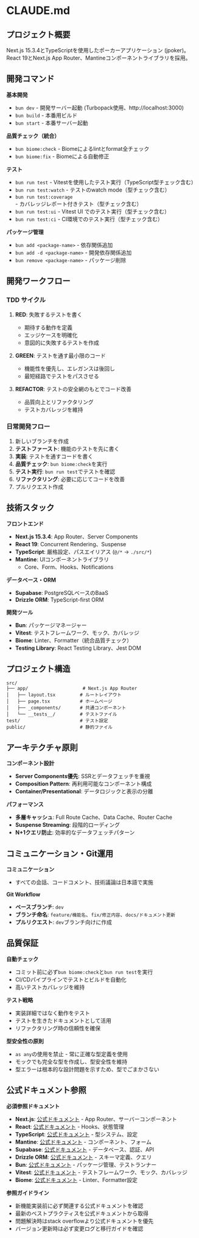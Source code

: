 # CLAUDE.md

## プロジェクト概要
Next.js 15.3.4とTypeScriptを使用したポーカーアプリケーション (jpoker)。React 19とNext.js App Router、Mantineコンポーネントライブラリを採用。

## 開発コマンド
**基本開発**
- `bun dev` - 開発サーバー起動 (Turbopack使用、http://localhost:3000)
- `bun build` - 本番用ビルド
- `bun start` - 本番サーバー起動

**品質チェック（統合）**
- `bun biome:check` - Biomeによるlintとformat全チェック
- `bun biome:fix` - Biomeによる自動修正

**テスト**
- `bun run test` - Vitestを使用したテスト実行（TypeScript型チェック含む）
- `bun run test:watch` - テストのwatch mode（型チェック含む）
- `bun run test:coverage` - カバレッジレポート付きテスト（型チェック含む）
- `bun run test:ui` - Vitest UI でのテスト実行（型チェック含む）
- `bun run test:ci` - CI環境でのテスト実行（型チェック含む）

**パッケージ管理**
- `bun add <package-name>` - 依存関係追加
- `bun add -d <package-name>` - 開発依存関係追加
- `bun remove <package-name>` - パッケージ削除

## 開発ワークフロー
### TDD サイクル
1. **RED**: 失敗するテストを書く
   - 期待する動作を定義
   - エッジケースを明確化
   - 意図的に失敗するテストを作成

2. **GREEN**: テストを通す最小限のコード
   - 機能性を優先し、エレガンスは後回し
   - 最短経路でテストをパスさせる

3. **REFACTOR**: テストの安全網のもとでコード改善
   - 品質向上とリファクタリング
   - テストカバレッジを維持

### 日常開発フロー
1. 新しいブランチを作成
2. **テストファースト**: 機能のテストを先に書く
3. **実装**: テストを通すコードを書く
4. **品質チェック**: `bun biome:check`を実行
5. **テスト実行**: `bun run test`でテストを確認
6. **リファクタリング**: 必要に応じてコードを改善
7. プルリクエスト作成

## 技術スタック
**フロントエンド**
- **Next.js 15.3.4**: App Router、Server Components
- **React 19**: Concurrent Rendering、Suspense
- **TypeScript**: 厳格設定、パスエイリアス (`@/*` → `./src/*`)
- **Mantine**: UIコンポーネントライブラリ
  - Core、Form、Hooks、Notifications

**データベース・ORM**
- **Supabase**: PostgreSQLベースのBaaS
- **Drizzle ORM**: TypeScript-first ORM

**開発ツール**
- **Bun**: パッケージマネージャー
- **Vitest**: テストフレームワーク、モック、カバレッジ
- **Biome**: Linter、Formatter（統合品質チェック）
- **Testing Library**: React Testing Library、Jest DOM

## プロジェクト構造
```
src/
├── app/                    # Next.js App Router
│   ├── layout.tsx         # ルートレイアウト
│   ├── page.tsx           # ホームページ
│   ├── _components/       # 共通コンポーネント
│   └── __tests__/         # テストファイル
test/                      # テスト設定
public/                    # 静的ファイル
```

## アーキテクチャ原則
**コンポーネント設計**
- **Server Components優先**: SSRとデータフェッチを重視
- **Composition Pattern**: 再利用可能なコンポーネント構成
- **Container/Presentational**: データロジックと表示の分離

**パフォーマンス**
- **多層キャッシュ**: Full Route Cache、Data Cache、Router Cache
- **Suspense Streaming**: 段階的ローディング
- **N+1クエリ防止**: 効率的なデータフェッチパターン

## コミュニケーション・Git運用
**コミュニケーション**
- すべての会話、コードコメント、技術議論は日本語で実施

**Git Workflow**
- **ベースブランチ**: `dev`
- **ブランチ命名**: `feature/機能名`、`fix/修正内容`、`docs/ドキュメント更新`
- **プルリクエスト**: `dev`ブランチ向けに作成

## 品質保証
**自動チェック**
- コミット前に必ず`bun biome:check`と`bun run test`を実行
- CI/CDパイプラインでテストとビルドを自動化
- 高いテストカバレッジを維持

**テスト戦略**
- 実装詳細ではなく動作をテスト
- テストを生きたドキュメントとして活用
- リファクタリング時の信頼性を確保

**型安全性の原則**
- `as any`の使用を禁止 - 常に正確な型定義を使用
- モックでも完全な型を作成し、型安全性を維持
- 型エラーは根本的な設計問題を示すため、型でごまかさない

## 公式ドキュメント参照
**必須参照ドキュメント**
- **Next.js**: [公式ドキュメント](https://nextjs.org/docs) - App Router、サーバーコンポーネント
- **React**: [公式ドキュメント](https://ja.react.dev/) - Hooks、状態管理
- **TypeScript**: [公式ドキュメント](https://www.typescriptlang.org/docs/) - 型システム、設定
- **Mantine**: [公式ドキュメント](https://mantine.dev/) - コンポーネント、フォーム
- **Supabase**: [公式ドキュメント](https://supabase.com/docs) - データベース、認証、API
- **Drizzle ORM**: [公式ドキュメント](https://orm.drizzle.team/docs/overview) - スキーマ定義、クエリ
- **Bun**: [公式ドキュメント](https://bun.sh/docs) - パッケージ管理、テストランナー
- **Vitest**: [公式ドキュメント](https://vitest.dev/) - テストフレームワーク、モック、カバレッジ
- **Biome**: [公式ドキュメント](https://biomejs.dev/ja/) - Linter、Formatter設定

**参照ガイドライン**
- 新機能実装前に必ず関連する公式ドキュメントを確認
- 最新のベストプラクティスを公式ドキュメントから取得
- 問題解決時はstack overflowより公式ドキュメントを優先
- バージョン更新時は必ず変更ログと移行ガイドを確認
